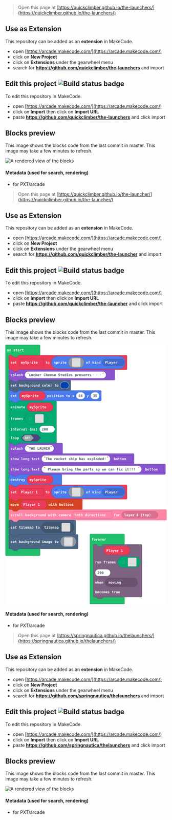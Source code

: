  


> Open this page at [https://quickclimber.github.io/the-launchers/](https://quickclimber.github.io/the-launchers/)

## Use as Extension

This repository can be added as an **extension** in MakeCode.

* open [https://arcade.makecode.com/](https://arcade.makecode.com/)
* click on **New Project**
* click on **Extensions** under the gearwheel menu
* search for **https://github.com/quickclimber/the-launchers** and import

## Edit this project ![Build status badge](https://github.com/quickclimber/the-launchers/workflows/MakeCode/badge.svg)

To edit this repository in MakeCode.

* open [https://arcade.makecode.com/](https://arcade.makecode.com/)
* click on **Import** then click on **Import URL**
* paste **https://github.com/quickclimber/the-launchers** and click import

## Blocks preview

This image shows the blocks code from the last commit in master.
This image may take a few minutes to refresh.

![A rendered view of the blocks](https://github.com/quickclimber/the-launchers/raw/master/.github/makecode/blocks.png)

#### Metadata (used for search, rendering)

* for PXT/arcade
<script src="https://makecode.com/gh-pages-embed.js"></script><script>makeCodeRender("{{ site.makecode.home_url }}", "{{ site.github.owner_name }}/{{ site.github.repository_name }}");</script>



> Open this page at [https://quickclimber.github.io/the-launcher/](https://quickclimber.github.io/the-launcher/)

## Use as Extension

This repository can be added as an **extension** in MakeCode.

* open [https://arcade.makecode.com/](https://arcade.makecode.com/)
* click on **New Project**
* click on **Extensions** under the gearwheel menu
* search for **https://github.com/quickclimber/the-launcher** and import

## Edit this project ![Build status badge](https://github.com/quickclimber/the-launcher/workflows/MakeCode/badge.svg)

To edit this repository in MakeCode.

* open [https://arcade.makecode.com/](https://arcade.makecode.com/)
* click on **Import** then click on **Import URL**
* paste **https://github.com/quickclimber/the-launcher** and click import

## Blocks preview

This image shows the blocks code from the last commit in master.
This image may take a few minutes to refresh.

![A rendered view of the blocks](https://github.com/quickclimber/the-launcher/raw/master/.github/makecode/blocks.png)

#### Metadata (used for search, rendering)

* for PXT/arcade
<script src="https://makecode.com/gh-pages-embed.js"></script><script>makeCodeRender("{{ site.makecode.home_url }}", "{{ site.github.owner_name }}/{{ site.github.repository_name }}");</script>



> Open this page at [https://springnautica.github.io/thelaunchers/](https://springnautica.github.io/thelaunchers/)

## Use as Extension

This repository can be added as an **extension** in MakeCode.

* open [https://arcade.makecode.com/](https://arcade.makecode.com/)
* click on **New Project**
* click on **Extensions** under the gearwheel menu
* search for **https://github.com/springnautica/thelaunchers** and import

## Edit this project ![Build status badge](https://github.com/springnautica/thelaunchers/workflows/MakeCode/badge.svg)

To edit this repository in MakeCode.

* open [https://arcade.makecode.com/](https://arcade.makecode.com/)
* click on **Import** then click on **Import URL**
* paste **https://github.com/springnautica/thelaunchers** and click import

## Blocks preview

This image shows the blocks code from the last commit in master.
This image may take a few minutes to refresh.

![A rendered view of the blocks](https://github.com/springnautica/thelaunchers/raw/master/.github/makecode/blocks.png)

#### Metadata (used for search, rendering)

* for PXT/arcade
<script src="https://makecode.com/gh-pages-embed.js"></script><script>makeCodeRender("{{ site.makecode.home_url }}", "{{ site.github.owner_name }}/{{ site.github.repository_name }}");</script>
